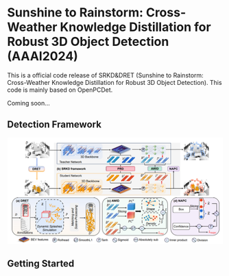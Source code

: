 
# Sunshine to Rainstorm: Cross-Weather Knowledge Distillation for Robust 3D Object Detection (AAAI2024)


This is a official code release of SRKD&DRET (Sunshine to Rainstorm: Cross-Weather Knowledge Distillation for Robust 3D Object Detection). This code is mainly based on OpenPCDet.

Coming soon...
## Detection Framework
![image](https://github.com/ylwhxht/SRKD-DRET/blob/main/framework.png?raw=true)

## Getting Started
